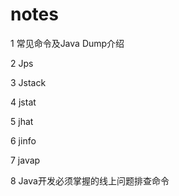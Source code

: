 # notes

1 常见命令及Java Dump介绍

2 Jps

3 Jstack

4 jstat

5 jhat

6 jinfo

7 javap

8 Java开发必须掌握的线上问题排查命令
